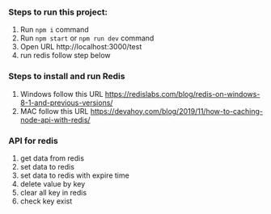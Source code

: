 
### Steps to run this project:

1. Run `npm i` command
2. Run `npm start` or `npm run dev`  command
3. Open URL http://localhost:3000/test
4. run redis follow step below

### Steps to install and run Redis

1. Windows follow this URL https://redislabs.com/blog/redis-on-windows-8-1-and-previous-versions/
2. MAC follow this URL https://devahoy.com/blog/2019/11/how-to-caching-node-api-with-redis/

### API for redis

1. get data from redis 
2. set data to redis
3. set data to redis with expire time
4. delete value by key
5. clear all key in redis
6. check key exist
